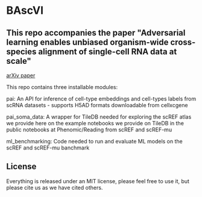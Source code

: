 # BAscVI

## This repo accompanies the paper "Adversarial learning enables unbiased organism-wide cross-species alignment of single-cell RNA data at scale"

[arXiv paper](https://arxiv.org/abs/2503.20730v1)

This repo contains three installable modules:

pai: An API for inference of cell-type embeddings and cell-types labels from scRNA datasets - supports H5AD formats downloadable from cellxcgene

pai_soma_data: A wrapper for TileDB needed for exploring the scREF atlas we provide here on the example notebooks we provide on TileDB in the public notebooks at Phenomic/Reading from scREF and scREF-mu

ml_benchmarking: Code needed to run and evaluate ML models on the scREF and scREF-mu banchmark




## License

Everything is released under an MIT license, please feel free to use it, but please cite us as we have cited others.
